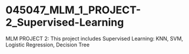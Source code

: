 # 045047_MLM_1_PROJECT-2_Supervised-Learning
MLM PROJECT 2: This project includes Supervised Learning: KNN, SVM, Logistic Regression, Decision Tree
